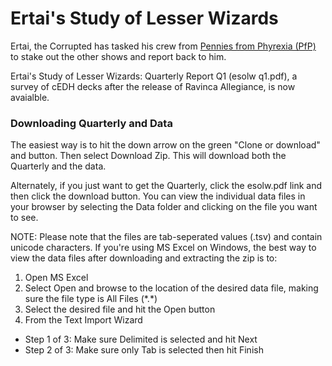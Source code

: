 # Ertai's Study of Lesser Wizards

Ertai, the Corrupted has tasked his crew from  [Pennies from Phyrexia (PfP)](https://tappedout.net/mtg-decks/pennies-from-phyrexia-primer/) to stake out the other shows and report back to him.

Ertai's Study of Lesser Wizards: Quarterly Report Q1 (esolw q1.pdf), a survey of cEDH decks after the release of Ravinca Allegiance, is now avaialble. 

### Downloading Quarterly and Data

The easiest way is to hit the down arrow on the green "Clone or download" and button. Then select Download Zip. This will download both the Quarterly and the data.

Alternately, if you just want to get the Quarterly, click the esolw.pdf link and then click the download button. You can view the individual data files in your browser by selecting the Data folder and clicking on the file you want to see.

NOTE: Please note that the files are tab-seperated values (.tsv) and contain  unicode characters. If you're using MS Excel on Windows, the best way to view the data files after downloading and extracting the zip is to:
1. Open MS Excel
2. Select Open and browse to the location of the desired data file, making sure the file type is All Files (\*.\*)
3. Select the desired file and hit the Open button
4. From the Text Import Wizard
  * Step 1 of 3: Make sure Delimited is selected and hit Next
  * Step 2 of 3: Make sure only Tab is selected then hit Finish
